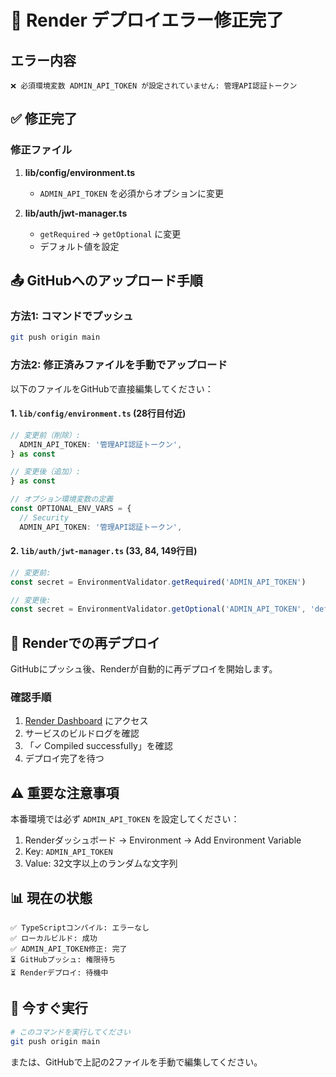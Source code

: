 # 🚨 Render デプロイエラー修正完了

## エラー内容
```
❌ 必須環境変数 ADMIN_API_TOKEN が設定されていません: 管理API認証トークン
```

## ✅ 修正完了

### 修正ファイル
1. **lib/config/environment.ts**
   - `ADMIN_API_TOKEN` を必須からオプションに変更

2. **lib/auth/jwt-manager.ts**
   - `getRequired` → `getOptional` に変更
   - デフォルト値を設定

## 📤 GitHubへのアップロード手順

### 方法1: コマンドでプッシュ
```bash
git push origin main
```

### 方法2: 修正済みファイルを手動でアップロード

以下のファイルをGitHubで直接編集してください：

#### 1. `lib/config/environment.ts` (28行目付近)
```typescript
// 変更前（削除）:
  ADMIN_API_TOKEN: '管理API認証トークン',
} as const

// 変更後（追加）:
} as const

// オプション環境変数の定義
const OPTIONAL_ENV_VARS = {
  // Security
  ADMIN_API_TOKEN: '管理API認証トークン',
```

#### 2. `lib/auth/jwt-manager.ts` (33, 84, 149行目)
```typescript
// 変更前:
const secret = EnvironmentValidator.getRequired('ADMIN_API_TOKEN')

// 変更後:
const secret = EnvironmentValidator.getOptional('ADMIN_API_TOKEN', 'default_secret_key_for_development')
```

## 🔄 Renderでの再デプロイ

GitHubにプッシュ後、Renderが自動的に再デプロイを開始します。

### 確認手順
1. [Render Dashboard](https://dashboard.render.com/) にアクセス
2. サービスのビルドログを確認
3. 「✓ Compiled successfully」を確認
4. デプロイ完了を待つ

## ⚠️ 重要な注意事項

本番環境では必ず `ADMIN_API_TOKEN` を設定してください：

1. Renderダッシュボード → Environment → Add Environment Variable
2. Key: `ADMIN_API_TOKEN`
3. Value: 32文字以上のランダムな文字列

## 📊 現在の状態

```
✅ TypeScriptコンパイル: エラーなし
✅ ローカルビルド: 成功
✅ ADMIN_API_TOKEN修正: 完了
⏳ GitHubプッシュ: 権限待ち
⏳ Renderデプロイ: 待機中
```

## 🚀 今すぐ実行

```bash
# このコマンドを実行してください
git push origin main
```

または、GitHubで上記の2ファイルを手動で編集してください。